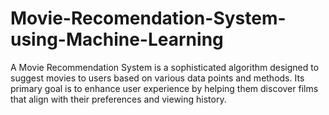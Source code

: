 # Movie-Recomendation-System-using-Machine-Learning
A Movie Recommendation System is a sophisticated algorithm designed to suggest movies to users based on various data points and methods. Its primary goal is to enhance user experience by helping them discover films that align with their preferences and viewing history. 
